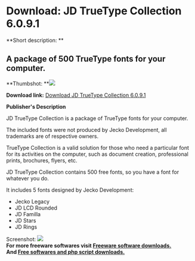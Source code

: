 # Download: JD TrueType Collection 6.0.9.1

**Short description: **

## A package of 500 TrueType fonts for your computer.

  
**Thumbshot: **![](http://www.freewarefiles.com/screenshot/jdttfontcllctn_md.jpg)   
  
**Download link:** [Download JD TrueType Collection 6.0.9.1](http://freesoftwares.boysofts.com/JD-TrueType-Collection_program_66794.html)  
  

**Publisher's Description**  
  

JD TrueType Collection is a package of TrueType fonts for your computer.

The included fonts were not produced by Jecko Development, all trademarks are
of respective owners.

TrueType Collection is a valid solution for those who need a particular font
for its activities on the computer, such as document creation, professional
prints, brochures, flyers, etc.

JD TrueType Collection contains 500 free fonts, so you have a font for
whatever you do.

It includes 5 fonts designed by Jecko Development:

  * Jecko Legacy 
  * JD LCD Rounded 
  * JD Familla 
  * JD Stars 
  * JD Rings 

  
  
Screenshot: ![](http://www.freewarefiles.com/screenshot/jdttfontcllctn.jpg)  
**For more freeware softwares visit [Freeware software downloads.](http://freesoftwares.boysofts.com/)**   
**And [Free softwares and php script downloads.](http://www.boysofts.com/)**

